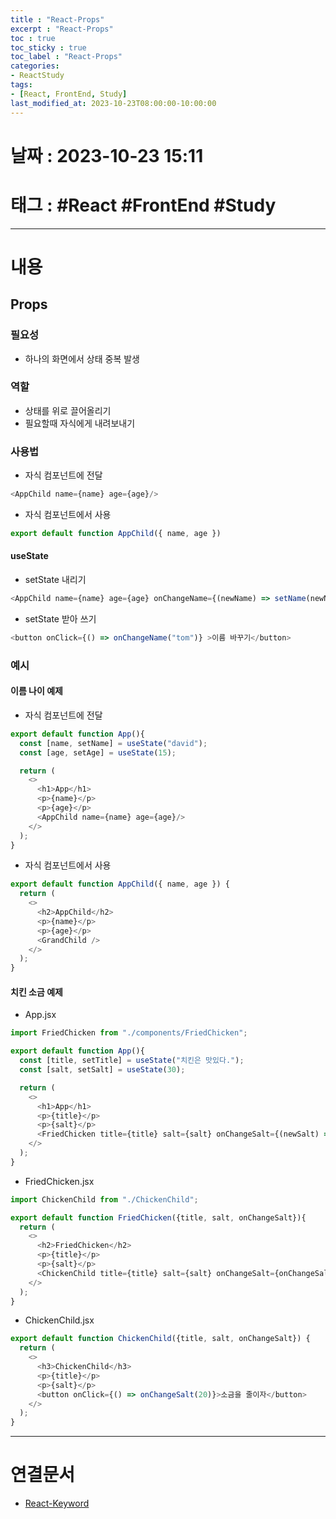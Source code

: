 ```yaml
---
title : "React-Props"
excerpt : "React-Props"
toc : true
toc_sticky : true
toc_label : "React-Props"
categories:
- ReactStudy
tags:
- [React, FrontEnd, Study]
last_modified_at: 2023-10-23T08:00:00-10:00:00
---
```


# 날짜 : 2023-10-23 15:11

# 태그 : #React #FrontEnd #Study 
---

# 내용

## Props

### 필요성
- 하나의 화면에서 상태 중복 발생

### 역할
- 상태를 위로 끌어올리기
- 필요할때 자식에게 내려보내기

### 사용법
- 자식 컴포넌트에 전달

```javascript
<AppChild name={name} age={age}/>
```

- 자식 컴포넌트에서 사용

```javascript
export default function AppChild({ name, age })
```

#### useState
- setState 내리기

```javascript
<AppChild name={name} age={age} onChangeName={(newName) => setName(newName)}/>
```

- setState 받아 쓰기

```javascript
<button onClick={() => onChangeName("tom")} >이름 바꾸기</button>
```

### 예시

#### 이름 나이 예제
- 자식 컴포넌트에 전달

```javascript
export default function App(){
  const [name, setName] = useState("david");
  const [age, setAge] = useState(15);

  return (
    <>
      <h1>App</h1>
      <p>{name}</p>
      <p>{age}</p>
      <AppChild name={name} age={age}/>
    </>
  );
}
```

- 자식 컴포넌트에서 사용

```javascript
export default function AppChild({ name, age }) {
  return (
    <>
      <h2>AppChild</h2>
      <p>{name}</p>
      <p>{age}</p>
      <GrandChild />
    </>
  );
}
```

#### 치킨 소금 예제
- App.jsx

```javascript
import FriedChicken from "./components/FriedChicken";

export default function App(){
  const [title, setTitle] = useState("치킨은 맛있다.");
  const [salt, setSalt] = useState(30);

  return (
    <>
      <h1>App</h1>
      <p>{title}</p>
      <p>{salt}</p>
      <FriedChicken title={title} salt={salt} onChangeSalt={(newSalt) => setSalt(newSalt)}/>
    </>
  );
}
```

- FriedChicken.jsx

```javascript
import ChickenChild from "./ChickenChild";

export default function FriedChicken({title, salt, onChangeSalt}){
  return (
    <>
      <h2>FriedChicken</h2>
      <p>{title}</p>
      <p>{salt}</p>
      <ChickenChild title={title} salt={salt} onChangeSalt={onChangeSalt}/>
    </>
  );
}
```

- ChickenChild.jsx

```javascript
export default function ChickenChild({title, salt, onChangeSalt}) {
  return (
    <>
      <h3>ChickenChild</h3>
      <p>{title}</p>
      <p>{salt}</p>
      <button onClick={() => onChangeSalt(20)}>소금을 줄이자</button>
    </>
  );
}
```

---

# 연결문서
- [React-Keyword](../../reactstudy/reactstudy-React-Keyword#usestate)
